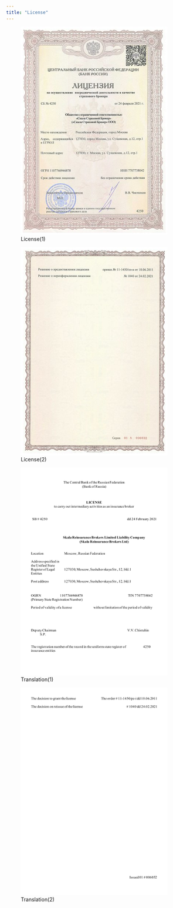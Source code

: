 ```yaml
---
title: "License"
---
```

<figure>
	<a href="/assets/images/license_l.jpg"><img src="/assets/images/license_s.jpg"/></a>
	<figcaption>License(1)</figcaption>
</figure>
<figure>
	<a href="/assets/images/license2_l.jpg"><img src="/assets/images/license2_s.jpg"/></a>
	<figcaption>License(2)</figcaption>
</figure>
<figure>
	<a href="/assets/images/license_tr.png"><img src="/assets/images/license_tr_s.png"/></a>
	<figcaption>Translation(1)</figcaption>
</figure>
<figure>
	<a href="/assets/images/license2_tr.png"><img src="/assets/images/license_tr2_s.png"/></a>
	<figcaption>Translation(2)</figcaption>
</figure>


